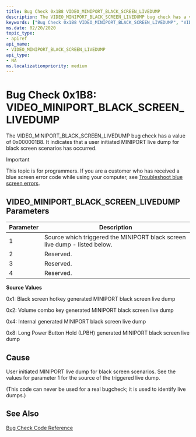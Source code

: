 ```yaml
---
title: Bug Check 0x1B8 VIDEO_MINIPORT_BLACK_SCREEN_LIVEDUMP
description: The VIDEO_MINIPORT_BLACK_SCREEN_LIVEDUMP bug check has a value of 0x000001B8. It indicates that a user initiated MINIPORT live dump for black screen scenarios has occurred.
keywords: ["Bug Check 0x1B8 VIDEO_MINIPORT_BLACK_SCREEN_LIVEDUMP", "VIDEO_MINIPORT_BLACK_SCREEN_LIVEDUMP"]
ms.date: 02/20/2020
topic_type:
- apiref
api_name:
- VIDEO_MINIPORT_BLACK_SCREEN_LIVEDUMP
api_type:
- NA
ms.localizationpriority: medium
---
```


# Bug Check 0x1B8: VIDEO\_MINIPORT\_BLACK\_SCREEN\_LIVEDUMP

The VIDEO\_MINIPORT\_BLACK\_SCREEN\_LIVEDUMP bug check has a value of 0x000001B8. It indicates that a user initiated MINIPORT live dump for black screen scenarios has occurred.

> [!IMPORTANT]
> This topic is for programmers. If you are a customer who has received a blue screen error code while using your computer, see [Troubleshoot blue screen errors](https://www.windows.com/stopcode).


## VIDEO\_MINIPORT\_BLACK\_SCREEN\_LIVEDUMP Parameters

|Parameter|Description|
|--- |--- |
|1| Source which triggered the MINIPORT black screen live dump - listed below.|
|2| Reserved. |
|3| Reserved. |
|4| Reserved. |

**Source Values**

0x1: Black screen hotkey generated MINIPORT black screen live dump

0x2: Volume combo key generated MINIPORT black screen live dump

0x4: Internal generated MINIPORT black screen live dump

0x8: Long Power Button Hold (LPBH) generated MINIPORT black screen live dump

## Cause

User initiated MINIPORT live dump for black screen scenarios. See the values for parameter 1 for the source of the triggered live dump.

(This code can never be used for a real bugcheck; it is used to identify live dumps.)

## See Also

[Bug Check Code Reference](bug-check-code-reference2.md)
